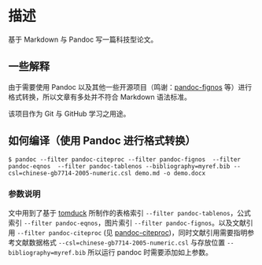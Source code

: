 # 描述

基于 Markdown 与 Pandoc 写一篇科技型论文。

## 一些解释
由于需要使用 Pandoc 以及其他一些开源项目（鸣谢：[pandoc-fignos](https://github.com/tomduck/pandoc-fignos) 等）进行格式转换，所以文章有多处并不符合 Markdown 语法标准。

该项目作为 Git 与 GitHub 学习之用途。


## 如何编译（使用 Pandoc 进行格式转换）

```shell
$ pandoc --filter pandoc-citeproc --filter pandoc-fignos  --filter pandoc-eqnos  --filter pandoc-tablenos --bibliography=myref.bib --csl=chinese-gb7714-2005-numeric.csl demo.md -o demo.docx
```
### 参数说明

文中用到了基于 [tomduck](https://github.com/tomduck/) 所制作的表格索引 `--filter pandoc-tablenos`，公式索引 `--filter pandoc-eqnos`，图片索引 `--filter pandoc-fignos`。以及文献引用 `--filter pandoc-citeproc` (见 [pandoc-citeproc](https://github.com/jgm/pandoc-citeproc))，同时文献引用需要指明参考文献数据格式 `--csl=chinese-gb7714-2005-numeric.csl` 与存放位置 `--bibliography=myref.bib` 所以运行 pandoc 时需要添加如上参数。
